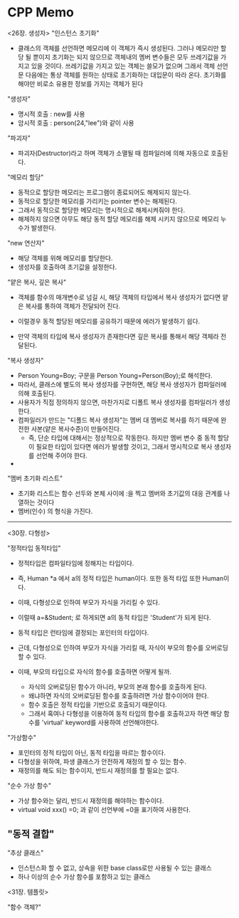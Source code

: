 # CPP Memo

<26장. 생성자>
"인스턴스 초기화"
- 클래스의 객체를 선언하면 메모리에 이 객체가 즉시 생성된다. 그러나 메모리만 할당 될 뿐이지 초기화는 되지 않으므로 객체내의 멤버 변수들은 모두 쓰레기값을 가지고 있을 것이다. 쓰레기값을 가지고 있는 객체는 쓸모가 없으며 그래서 객체 선언문 다음에는 통상 객체를 원하는 상태로 초기화하는 대입문이 따라 온다. 초기화를 해야만 비로소 유용한 정보를 가지는 객체가 된다

"생성자"
- 명시적 호출 : new를 사용
- 암시적 호출 : person(24,"lee")와 같이 사용

"파괴자"
- 파괴자(Destructor)라고 하며 객체가 소멸될 때 컴파일러에 의해 자동으로 호출된다.

"메모리 할당"
- 동적으로 할당한 메모리는 프로그램이 종료되어도 해제되지 않는다.
- 동적으로 할당한 메모리를 가리키는 pointer 변수는 해제된다.
- 그래서 동적으로 할당한 메모리는 명시적으로 해제시켜줘야 한다.
- 해제하지 않으면 아무도 해당 동적 할당 메모리를 해제 시키지 않으므로 메모리 누수가 발생한다.

"new 연산자"
- 해당 객체를 위해 메모리를 할당한다.
- 생성자를 호출하여 초기값을 설정한다.

"얕은 복사, 깊은 복사"
- 객체를 함수의 매개변수로 넘길 시, 해당 객체의 타입에서 복사 생성자가 없다면 얕은 복사를 통하여 객체가 전달되어 진다.
- 이럴경우 동적 할당된 메모리를 공유하기 때문에 에러가 발생하기 쉽다.

- 만약 객체의 타입에 복사 생성자가 존재한다면 깊은 복사를 통해서 해당 객체라 전달된다.

"복사 생성자"
- Person Young=Boy; 구문을 Person Young=Person(Boy);로 해석한다.
- 따라서, 클래스에 별도의 복사 생성자를 구현하면, 해당 복사 생성자가 컴파일러에 의해 호출된다.
- 사용자가 직접 정의하지 않으면, 마찬가지로 디폴트 복사 생성자를 컴파일러가 생성한다.
- 컴파일러가 만드는 "디폴드 복사 생성자"는 멤버 대 멤버로 복사를 하기 때문에 완전한 사본(얕은 복사수준)이 만들어진다.
  - 즉, 단순 타입에 대해서는 정상적으로 작동한다. 하지만 멤버 변수 중 동적 할당이 필요한 타입이 있다면 에러가 발생할 것이고, 그래서 명시적으로 복사 생성자를 선언해 주어야 한다.
-


"멤버 초기화 리스트"
- 초기화 리스트는 함수 선두와 본체 사이에 :을 찍고 멤버와 초기값의 대응 관계를 나열하는 것이다
- 멤버(인수) 의 형식을 가진다.

---
<30장. 다형성>

"정적타입 동적타입"
- 정적타입은 컴파일타임에 정해지는 타입이다.
- 즉, Human *a 에서 a의 정적 타입은 human이다. 또한 동적 타입 또한 Human이다.
- 이때, 다형성으로 인하여 부모가 자식을 가리킬 수 있다.
- 이럴때 a=&Student; 로 하게되면 a의 동적 타입은 'Student'가 되게 된다.

- 동적 타입은 런타임에 결정되는 포인터의 타입이다.
- 근데, 다형성으로 인하여 부모가 자식을 가리킬 때, 자식이 부모의 함수를 오버로딩 할 수 있다.
- 이때, 부모의 타입으로 자식의 함수를 호출하면 어떻게 될까.
  - 자식의 오버로딩된 함수가 아니라, 부모의 본래 함수를 호출하게 된다.
  - 왜냐하면 자식의 오버로딩된 함수를 호출하려면 가상 함수이어야 한다.
  - 함수 호출은 정적 타입을 기반으로 호출되기 때문이다.
  - 그래서 혹여나 다형성을 이용하여 동적 타입의 함수를 호출하고자 하면 해당 함수를 'virtual' keyword를 사용하여 선언해야한다.


"가상함수"
- 포인터의 정적 타입이 아닌, 동적 타입을 따르는 함수이다.
- 다형성을 위하여, 파생 클래스가 안전하게 재정의 할 수 있는 함수.
- 재정의를 해도 되는 함수이지, 반드시 재정의를 할 필요는 없다.

"순수 가상 함수"
- 가상 함수와는 달리, 반드시 재정의를 해야하는 함수이다.
- virtual void xxx() =0; 과 같이 선언부에 =0을 표기하여 사용한다.

"동적 결합"
-   


"추상 클래스"
- 인스턴스화 할 수 없고, 상속을 위한 base class로만 사용될 수 있는 클래스
- 하나 이상의 순수 가상 함수를 포함하고 있는 클래스



<31장. 템플릿>







"함수 객체?"
